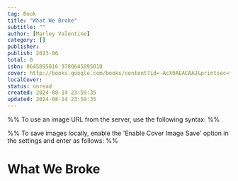 ```yaml
---
tag: Book
title: "What We Broke"
subtitle: ""
author: [Marley Valentine]
category: []
publisher: 
publish: 2023-06
total: 0
isbn: 0645895016 9780645895018
cover: http://books.google.com/books/content?id=-AcX0AEACAAJ&printsec=frontcover&img=1&zoom=1&source=gbs_api
localCover: 
status: unread
created: 2024-08-14 23:59:35
updated: 2024-08-14 23:59:35
---
```


%% To use an image URL from the server, use the following syntax: %%


%% To save images locally, enable the 'Enable Cover Image Save' option in the settings and enter as follows: %%


# What We Broke